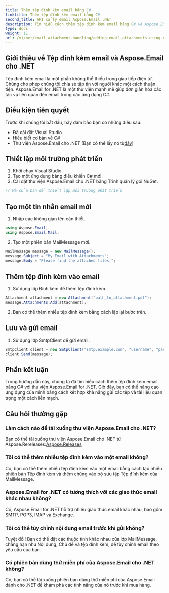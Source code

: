 ```yaml
---
title: Thêm tệp đính kèm email bằng C#
linktitle: Thêm tệp đính kèm email bằng C#
second_title: API xử lý email Aspose.Email .NET
description: Tìm hiểu cách thêm tệp đính kèm email bằng C# và Aspose.Email cho .NET. Hướng dẫn từng bước với các ví dụ về mã để tích hợp liền mạch.
type: docs
weight: 11
url: /vi/net/email-attachment-handling/adding-email-attachments-using-csharp/
---
```


## Giới thiệu về Tệp đính kèm email và Aspose.Email cho .NET

Tệp đính kèm email là một phần không thể thiếu trong giao tiếp điện tử. Chúng cho phép chúng tôi chia sẻ tập tin với người khác một cách thuận tiện. Aspose.Email for .NET là một thư viện mạnh mẽ giúp đơn giản hóa các tác vụ liên quan đến email trong các ứng dụng C#.

## Điều kiện tiên quyết

Trước khi chúng tôi bắt đầu, hãy đảm bảo bạn có những điều sau:

- Đã cài đặt Visual Studio
- Hiểu biết cơ bản về C#
-  Thư viện Aspose.Email cho .NET (Bạn có thể lấy nó từ[đây](https://products.aspose.com/email/net))

## Thiết lập môi trường phát triển

1. Khởi chạy Visual Studio.
2. Tạo một ứng dụng bảng điều khiển C# mới.
3. Cài đặt thư viện Aspose.Email cho .NET bằng Trình quản lý gói NuGet.

```csharp
// Mã của bạn để thiết lập môi trường phát triển
```

## Tạo một tin nhắn email mới

1. Nhập các không gian tên cần thiết.

```csharp
using Aspose.Email;
using Aspose.Email.Mail;
```

2. Tạo một phiên bản MailMessage mới.

```csharp
MailMessage message = new MailMessage();
message.Subject = "My Email with Attachments";
message.Body = "Please find the attached files.";
```

## Thêm tệp đính kèm vào email

1. Sử dụng lớp Đính kèm để thêm tệp đính kèm.

```csharp
Attachment attachment = new Attachment("path_to_attachment.pdf");
message.Attachments.Add(attachment);
```

2. Bạn có thể thêm nhiều tệp đính kèm bằng cách lặp lại bước trên.

## Lưu và gửi email

1. Sử dụng lớp SmtpClient để gửi email.

```csharp
SmtpClient client = new SmtpClient("smtp.example.com", "username", "password");
client.Send(message);
```

## Phần kết luận

Trong hướng dẫn này, chúng ta đã tìm hiểu cách thêm tệp đính kèm email bằng C# với thư viện Aspose.Email for .NET. Giờ đây, bạn có thể nâng cao ứng dụng của mình bằng cách kết hợp khả năng gửi các tệp và tài liệu quan trọng một cách liền mạch.

## Câu hỏi thường gặp

### Làm cách nào để tải xuống thư viện Aspose.Email cho .NET?

 Bạn có thể tải xuống thư viện Aspose.Email cho .NET từ Aspose.Rereleases:[Aspose.Releases](https://releases.aspose.com/email/net/)

### Tôi có thể thêm nhiều tệp đính kèm vào một email không?

Có, bạn có thể thêm nhiều tệp đính kèm vào một email bằng cách tạo nhiều phiên bản Tệp đính kèm và thêm chúng vào bộ sưu tập Tệp đính kèm của MailMessage.

### Aspose.Email for .NET có tương thích với các giao thức email khác nhau không?

Có, Aspose.Email for .NET hỗ trợ nhiều giao thức email khác nhau, bao gồm SMTP, POP3, IMAP và Exchange.

### Tôi có thể tùy chỉnh nội dung email trước khi gửi không?

Tuyệt đối! Bạn có thể đặt các thuộc tính khác nhau của lớp MailMessage, chẳng hạn như Nội dung, Chủ đề và tệp đính kèm, để tùy chỉnh email theo yêu cầu của bạn.

### Có phiên bản dùng thử miễn phí của Aspose.Email cho .NET không?

Có, bạn có thể tải xuống phiên bản dùng thử miễn phí của Aspose.Email dành cho .NET để khám phá các tính năng của nó trước khi mua hàng.